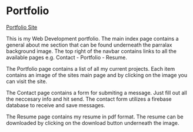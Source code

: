 # Portfolio

<a href="pgould94.github.io/Portfolio">Portfolio Site</a>

This is my Web Development portfolio. The main index page contains a general about me section that can be found underneath the parralax 
background image. The top right of the navbar contains links to all the available pages e.g. Contact - Portfolio - Resume.

The Portfolio page contains a list of all my current projects. Each item contains an image of the sites main page and by clicking on the image you can visit the site.

The Contact page contains a form for submiting a message. Just fill out all the neccesary info and hit send. The contact form utilizes a firebase database to receive and save messages.

The Resume page contains my resume in pdf format. The resume can be downloaded by clicking on the download button underneath the image.
